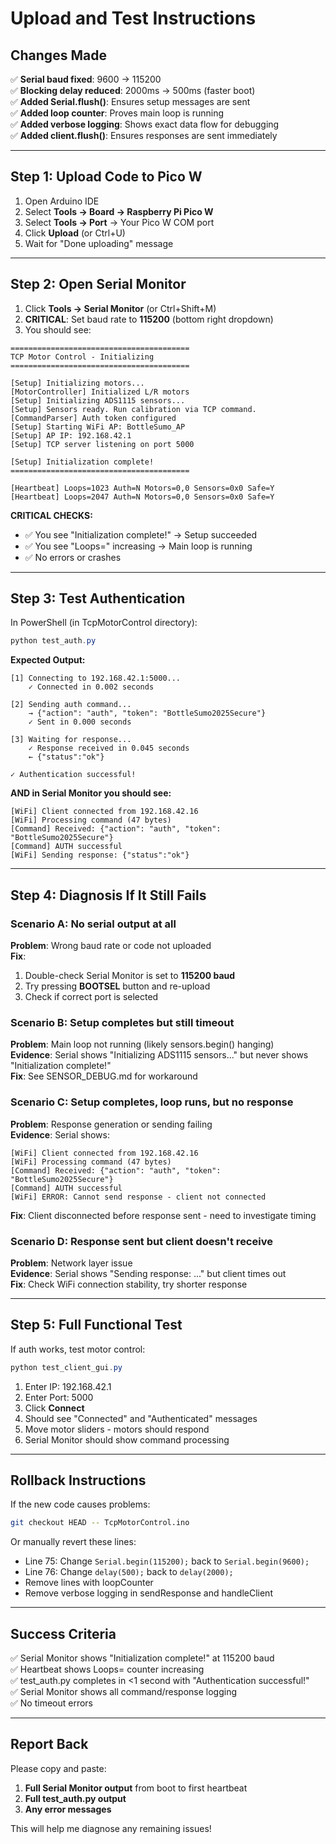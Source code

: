 # Upload and Test Instructions

## Changes Made
✅ **Serial baud fixed**: 9600 → 115200  
✅ **Blocking delay reduced**: 2000ms → 500ms (faster boot)  
✅ **Added Serial.flush()**: Ensures setup messages are sent  
✅ **Added loop counter**: Proves main loop is running  
✅ **Added verbose logging**: Shows exact data flow for debugging  
✅ **Added client.flush()**: Ensures responses are sent immediately  

---

## Step 1: Upload Code to Pico W

1. Open Arduino IDE
2. Select **Tools → Board → Raspberry Pi Pico W**
3. Select **Tools → Port** → Your Pico W COM port
4. Click **Upload** (or Ctrl+U)
5. Wait for "Done uploading" message

---

## Step 2: Open Serial Monitor

1. Click **Tools → Serial Monitor** (or Ctrl+Shift+M)
2. **CRITICAL**: Set baud rate to **115200** (bottom right dropdown)
3. You should see:

```
========================================
TCP Motor Control - Initializing
========================================

[Setup] Initializing motors...
[MotorController] Initialized L/R motors
[Setup] Initializing ADS1115 sensors...
[Setup] Sensors ready. Run calibration via TCP command.
[CommandParser] Auth token configured
[Setup] Starting WiFi AP: BottleSumo_AP
[Setup] AP IP: 192.168.42.1
[Setup] TCP server listening on port 5000

[Setup] Initialization complete!
========================================

[Heartbeat] Loops=1023 Auth=N Motors=0,0 Sensors=0x0 Safe=Y
[Heartbeat] Loops=2047 Auth=N Motors=0,0 Sensors=0x0 Safe=Y
```

**CRITICAL CHECKS:**
- ✅ You see "Initialization complete!" → Setup succeeded
- ✅ You see "Loops=" increasing → Main loop is running
- ✅ No errors or crashes

---

## Step 3: Test Authentication

In PowerShell (in TcpMotorControl directory):

```powershell
python test_auth.py
```

**Expected Output:**

```
[1] Connecting to 192.168.42.1:5000...
    ✓ Connected in 0.002 seconds

[2] Sending auth command...
    → {"action": "auth", "token": "BottleSumo2025Secure"}
    ✓ Sent in 0.000 seconds

[3] Waiting for response...
    ✓ Response received in 0.045 seconds
    ← {"status":"ok"}

✓ Authentication successful!
```

**AND in Serial Monitor you should see:**

```
[WiFi] Client connected from 192.168.42.16
[WiFi] Processing command (47 bytes)
[Command] Received: {"action": "auth", "token": "BottleSumo2025Secure"}
[Command] AUTH successful
[WiFi] Sending response: {"status":"ok"}
```

---

## Step 4: Diagnosis If It Still Fails

### Scenario A: No serial output at all
**Problem**: Wrong baud rate or code not uploaded  
**Fix**: 
1. Double-check Serial Monitor is set to **115200 baud**
2. Try pressing **BOOTSEL** button and re-upload
3. Check if correct port is selected

### Scenario B: Setup completes but still timeout
**Problem**: Main loop not running (likely sensors.begin() hanging)  
**Evidence**: Serial shows "Initializing ADS1115 sensors..." but never shows "Initialization complete!"  
**Fix**: See SENSOR_DEBUG.md for workaround

### Scenario C: Setup completes, loop runs, but no response
**Problem**: Response generation or sending failing  
**Evidence**: Serial shows:
```
[WiFi] Client connected from 192.168.42.16
[WiFi] Processing command (47 bytes)
[Command] Received: {"action": "auth", "token": "BottleSumo2025Secure"}
[Command] AUTH successful
[WiFi] ERROR: Cannot send response - client not connected
```
**Fix**: Client disconnected before response sent - need to investigate timing

### Scenario D: Response sent but client doesn't receive
**Problem**: Network layer issue  
**Evidence**: Serial shows "Sending response: ..." but client times out  
**Fix**: Check WiFi connection stability, try shorter response

---

## Step 5: Full Functional Test

If auth works, test motor control:

```powershell
python test_client_gui.py
```

1. Enter IP: 192.168.42.1
2. Enter Port: 5000
3. Click **Connect**
4. Should see "Connected" and "Authenticated" messages
5. Move motor sliders - motors should respond
6. Serial Monitor should show command processing

---

## Rollback Instructions

If the new code causes problems:

```bash
git checkout HEAD -- TcpMotorControl.ino
```

Or manually revert these lines:
- Line 75: Change `Serial.begin(115200);` back to `Serial.begin(9600);`
- Line 76: Change `delay(500);` back to `delay(2000);`
- Remove lines with loopCounter
- Remove verbose logging in sendResponse and handleClient

---

## Success Criteria

✅ Serial Monitor shows "Initialization complete!" at 115200 baud  
✅ Heartbeat shows Loops= counter increasing  
✅ test_auth.py completes in <1 second with "Authentication successful!"  
✅ Serial Monitor shows all command/response logging  
✅ No timeout errors  

---

## Report Back

Please copy and paste:
1. **Full Serial Monitor output** from boot to first heartbeat
2. **Full test_auth.py output**
3. **Any error messages**

This will help me diagnose any remaining issues!
